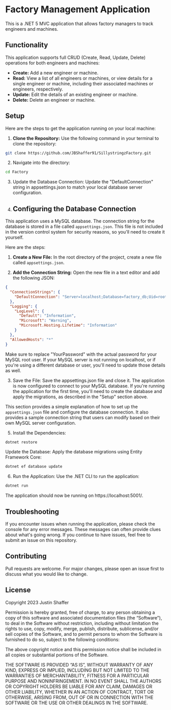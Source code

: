 # Factory Management Application

This is a .NET 5 MVC application that allows factory managers to track engineers and machines. 

## Functionality

This application supports full CRUD (Create, Read, Update, Delete) operations for both engineers and machines:

- **Create:** Add a new engineer or machine.
- **Read:** View a list of all engineers or machines, or view details for a single engineer or machine, including their associated machines or engineers, respectively.
- **Update:** Edit the details of an existing engineer or machine.
- **Delete:** Delete an engineer or machine.

## Setup

Here are the steps to get the application running on your local machine:

1. **Clone the Repository:** Use the following command in your terminal to clone the repository:
```bash
git clone https://github.com/JBShaffer91/SillystringzFactory.git
```
2. Navigate into the directory:
```bash
cd Factory
```
3. Update the Database Connection: Update the "DefaultConnection" string in appsettings.json to match your local database server configuration.

4. ## Configuring the Database Connection

This application uses a MySQL database. The connection string for the database is stored in a file called `appsettings.json`. This file is not included in the version control system for security reasons, so you'll need to create it yourself. 

Here are the steps:

1. **Create a New File:** In the root directory of the project, create a new file called `appsettings.json`.

2. **Add the Connection String:** Open the new file in a text editor and add the following JSON:

```json
{
  "ConnectionStrings": {
    "DefaultConnection": "Server=localhost;Database=factory_db;Uid=root;Pwd=YourPassword;"
  },
  "Logging": {
    "LogLevel": {
      "Default": "Information",
      "Microsoft": "Warning",
      "Microsoft.Hosting.Lifetime": "Information"
    }
  },
  "AllowedHosts": "*"
}
```
Make sure to replace "YourPassword" with the actual password for your MySQL root user. If your MySQL server is not running on localhost, or if you're using a different database or user, you'll need to update those details as well.

3. Save the File: Save the appsettings.json file and close it. The application is now configured to connect to your MySQL database. If you're running the application for the first time, you'll need to create the database and apply the migrations, as described in the "Setup" section above.

This section provides a simple explanation of how to set up the `appsettings.json` file and configure the database connection. It also provides a sample connection string that users can modify based on their own MySQL server configuration.

5. Install the Dependencies:

```bash
dotnet restore
```
Update the Database: Apply the database migrations using Entity Framework Core:
```bash
dotnet ef database update
```
6. Run the Application: Use the .NET CLI to run the application:
```bash
dotnet run
```
The application should now be running on https://localhost:5001/.

## Troubleshooting
If you encounter issues when running the application, please check the console for any error messages. These messages can often provide clues about what's going wrong. If you continue to have issues, feel free to submit an issue on this repository.

## Contributing
Pull requests are welcome. For major changes, please open an issue first to discuss what you would like to change.

## License
Copyright 2023 Justin Shaffer

Permission is hereby granted, free of charge, to any person obtaining a copy of this software and associated documentation files (the “Software”), to deal in the Software without restriction, including without limitation the rights to use, copy, modify, merge, publish, distribute, sublicense, and/or sell copies of the Software, and to permit persons to whom the Software is furnished to do so, subject to the following conditions:

The above copyright notice and this permission notice shall be included in all copies or substantial portions of the Software.

THE SOFTWARE IS PROVIDED “AS IS”, WITHOUT WARRANTY OF ANY KIND, EXPRESS OR IMPLIED, INCLUDING BUT NOT LIMITED TO THE WARRANTIES OF MERCHANTABILITY, FITNESS FOR A PARTICULAR PURPOSE AND NONINFRINGEMENT. IN NO EVENT SHALL THE AUTHORS OR COPYRIGHT HOLDERS BE LIABLE FOR ANY CLAIM, DAMAGES OR OTHER LIABILITY, WHETHER IN AN ACTION OF CONTRACT, TORT OR OTHERWISE, ARISING FROM, OUT OF OR IN CONNECTION WITH THE SOFTWARE OR THE USE OR OTHER DEALINGS IN THE SOFTWARE.